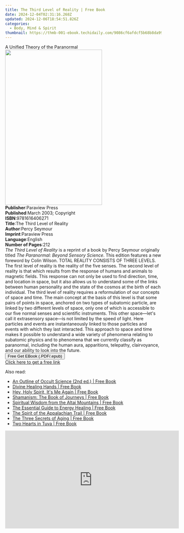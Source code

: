 ```yaml
---
title: The Third Level of Reality | Free Book
date: 2024-12-04T02:31:16.268Z
updated: 2024-12-06T18:54:51.826Z
categories:
  - Body, Mind & Spirit
thumbnail: https://thmb-001-ebook.techidaily.com/9086cf6afdcf5b68b8da9951bb8ad2a5d7e16f718955d76c732ffc4398397b50.jpg
---
```

<main id="book-container">
  <div class="flex flex-col">
    <div class="book-brief flex-1 py-6 px-4 sm:p-6 md:py-10 md:px-8">
      <!-- brief-->
      <div class="book-brief-main">A Unified Theory of the Paranormal</div>
    </div>
    <div
      class="book-meta-info flex-1 grid gap-4 col-start-1 col-end-3 row-start-1 sm:mb-6 sm:grid-cols-4 lg:gap-6 lg:col-start-2 lg:row-end-6 lg:row-span-6 lg:mb-0"
    >
      <div
        class="book-meta-info-left place-content-center mt-4 p-4 text-sm leading-6 col-start-2 col-span-2 dark:text-slate-400"
      >
        <img
          class="w-full h-500 object-cover rounded-lg sm:h-255 sm:col-span-2 lg:col-span-full"
          src="https://img-001-ebook.techidaily.com/a4d358622ebca5fee2123626776f8948ea6c1e4e14055fe3900419dd1565f83d.jpg"
          alt=""
          width="312"
          height="500"
        />
      </div>
      <div
        class="book-meta-info-right mt-2 col-start-1 row-start-2 col-span-3 self-center"
      >
        <!-- meta data  -->
        <div class="flex flex-col px-4 md:px-8">
          <div class="flex-1">
            <strong>Publisher</strong>:<span class="px-2">Paraview Press</span>
          </div>
          <div class="flex-1">
            <strong>Published</strong>:<span class="px-2"
              >March 2003; Copyright</span
            >
          </div>
          <div class="flex-1">
            <strong>ISBN</strong>:<span class="px-2">9781616406271</span>
          </div>
          <div class="flex-1">
            <strong>Title</strong>:<span class="px-2"
              >The Third Level of Reality</span
            >
          </div>
          <div class="flex-1">
            <strong>Author</strong>:<span class="px-2">Percy Seymour</span>
          </div>
          <div class="flex-1">
            <strong>Imprint</strong>:<span class="px-2">Paraview Press</span>
          </div>
          <div class="flex-1">
            <strong>Language</strong>:<span class="px-2">English</span>
          </div>
          <div class="flex-1">
            <strong>Number of Pages</strong>:<span class="px-2">212</span>
          </div>
        </div>
      </div>
    </div>
    <div class="book-description flex-1 py-6 px-4 sm:p-6 md:py-10 md:px-8">
      <div class="book-description-main">
        <div accordion-content="" id="description">
          <i>The Third Level of Reality</i> is a reprint of a book by Percy
          Seymour originally titled
          <i>The Paranormal: Beyond Sensory Science</i>. This edition features a
          new foreword by Colin Wilson. TOTAL REALITY CONSISTS OF THREE LEVELS.
          The first level of reality is the reality of the five senses. The
          second level of reality is that which results from the response of
          humans and animals to magnetic fields. This response can not only be
          used to find direction, time, and location in space, but it also
          allows us to understand some of the links between human personality
          and the state of the cosmos at the birth of each individual. The third
          level of reality requires a reformulation of our concepts of space and
          time. The main concept at the basis of this level is that some pairs
          of points in space, anchored on two types of subatomic particle, are
          linked by two different levels of space, only one of which is
          accessible to our five normal senses and scientific instruments. This
          other space—let's call it extrasensory space—is not limited by the
          speed of light. Here particles and events are instantaneously linked
          to those particles and events with which they last interacted. This
          approach to space and time makes it possible to understand a wide
          variety of phenomena relating to subatomic physics and to phenomena
          that we currently classify as paranormal, including the human aura,
          apparitions, telepathy, clairvoyance, and our ability to look into the
          future.
        </div>
        <div class="accordion-fader"></div>
      </div>
    </div>
    <div class="book-excerpts flex-1 py-6 px-4 sm:p-6 md:py-10 md:px-8"></div>
    <div
      class="book-about-author flex-1 py-6 px-4 sm:p-6 md:py-10 md:px-8"
    ></div>
    <div class="book-free-get flex-1 py-6 px-4 sm:p-6 md:py-10 md:px-8">
      <button
        id="btn-free-get"
        class="bg-blue-500 hover:bg-blue-700 text-white font-bold py-2 px-4 rounded"
      >
        Free Get EBook (.PDF/.epub)
      </button>
      <div id="countdown-display" class="px-2 text-lg mt-2"></div>
      <a
        id="free-link"
        class="hidden bg-blue-500 hover:bg-blue-700 text-white font-bold py-2 px-4 rounded"
        href="https://www.ebooks.com/en-us/book/95816735/the-third-level-of-reality/percy-seymour/"
        target="_blank"
        >Click here to get a free link</a
      >
    </div>
    <script>
      let countdownTime = 0;
      let countdownInterval = null;
      document
        .getElementById('btn-free-get')
        .addEventListener('click', startCountdown);
      function startCountdown() {
        countdownTime = new Date().getTime() + 60000 * 3;
        countdownInterval = setInterval(updateCountdown, 1000);
        document.getElementById('btn-free-get').disabled = true;
        document
          .getElementById('btn-free-get')
          .classList.add('bg-gray-500', 'cursor-not-allowed');
      }
      function updateCountdown() {
        let currentTime = new Date().getTime();
        let timeLeft = countdownTime - currentTime;
        let secondsLeft = Math.floor(timeLeft / 1000);
        document.getElementById('countdown-display').innerHTML =
          `Remaining time: ${secondsLeft} seconds.`;
        if (secondsLeft <= 0) {
          clearInterval(countdownInterval);
          document.getElementById('btn-free-get').classList.add('hidden');
          document.getElementById('free-link').classList.remove('hidden');
          document.getElementById('countdown-display').innerHTML = '';
        }
      }
    </script>
  </div>
</main>

<ins class="adsbygoogle"
      style="display:block"
      data-ad-client="ca-pub-7571918770474297"
      data-ad-slot="8358498916"
      data-ad-format="auto"
      data-full-width-responsive="true"></ins>
    

<span class="atpl-alsoreadstyle">Also read:</span>
<div><ul>
<li><a href="https://novels-ebooks.techidaily.com/977681--an-outline-of-occult-science-2nd-ed/"><u>An Outline of Occult Science (2nd ed.) | Free Book</u></a></li>
<li><a href="https://novels-ebooks.techidaily.com/979165-9781476714448-divine-healing-hands/"><u>Divine Healing Hands | Free Book</u></a></li>
<li><a href="https://novels-ebooks.techidaily.com/979615-9781780997582-hey-holy-spirit-its-me-again/"><u>Hey, Holy Spirit, It's Me Again | Free Book</u></a></li>
<li><a href="https://novels-ebooks.techidaily.com/979626-9781780998626-shamanism-the-book-of-journeys/"><u>Shamanism: The Book of Journeys | Free Book</u></a></li>
<li><a href="https://novels-ebooks.techidaily.com/979627-9781780991221-spiritual-wisdom-from-the-altai-mountains/"><u>Spiritual Wisdom from the Altai Mountains | Free Book</u></a></li>
<li><a href="https://novels-ebooks.techidaily.com/977935-9781615642632-the-essential-guide-to-energy-healing/"><u>The Essential Guide to Energy Healing | Free Book</u></a></li>
<li><a href="https://novels-ebooks.techidaily.com/982548-9781572338814-the-spirit-of-the-appalachian-trail/"><u>The Spirit of the Appalachian Trail | Free Book</u></a></li>
<li><a href="https://novels-ebooks.techidaily.com/979628-9781780990415-the-three-secrets-of-aging/"><u>The Three Secrets of Aging | Free Book</u></a></li>
<li><a href="https://novels-ebooks.techidaily.com/979629-9781780993423-two-hearts-in-tuva/"><u>Two Hearts in Tuva | Free Book</u></a></li>
</ul></div>

<!-- affiliate ads begin -->
<iframe width="560" height="315" src="https://www.youtube.com/embed/_dOmuXhsV6Y?si=aT6vgPbDx4ajjvdr" title="YouTube video player" frameborder="0" allow="accelerometer; autoplay; clipboard-write; encrypted-media; gyroscope; picture-in-picture; web-share" referrerpolicy="strict-origin-when-cross-origin" allowfullscreen></iframe>
<!-- affiliate ads end -->

